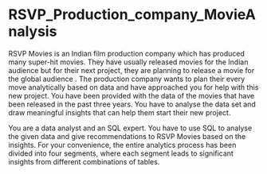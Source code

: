 # RSVP_Production_company_MovieAnalysis
RSVP Movies is an Indian film production company which has produced many super-hit movies. They have usually released movies for the Indian audience but for their next project, they are planning to release a movie for the global audience .
The production company wants to plan their every move analytically based on data and have approached you for help with this new project. You have been provided with the data of the movies that have been released in the past three years. You have to analyse the data set and draw meaningful insights that can help them start their new project. 

 

You are a data analyst and an SQL expert. You have to use SQL to analyse the given data and give recommendations to RSVP Movies based on the insights. For your convenience, the entire analytics process has been divided into four segments, where each segment leads to significant insights from different combinations of tables.
